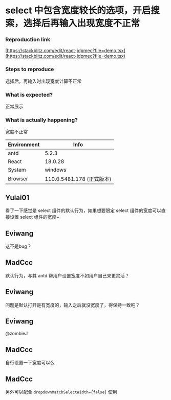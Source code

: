 # select 中包含宽度较长的选项，开启搜索，选择后再输入出现宽度不正常

### Reproduction link

[https://stackblitz.com/edit/react-jdpmec?file=demo.tsx](https://stackblitz.com/edit/react-jdpmec?file=demo.tsx)

### Steps to reproduce

选择后，再输入时出现宽度计算不正常

### What is expected?

正常展示

### What is actually happening?

宽度不正常

| Environment | Info                      |
| ----------- | ------------------------- |
| antd        | 5.2.3                     |
| React       | 18.0.28                   |
| System      | windows                   |
| Browser     | 110.0.5481.178 (正式版本) |

<!-- generated by ant-design-issue-helper. DO NOT REMOVE -->

## Yuiai01

看了一下感觉是 select 组件的默认行为，如果想要限定 select 组件的宽度可以直接设置 select 组件的宽度~

## Eviwang

这不是bug？

## MadCcc

默认行为，与其 antd 帮用户设置宽度不如用户自己来更灵活？

## Eviwang

问题是默认打开是有宽度的，输入之后就没宽度了，得保持一致吧？

## Eviwang

@zombieJ

## MadCcc

自行设置一下宽度可以么

## MadCcc

另外可以配合 `dropdownMatchSelectWidth={false}` 使用
